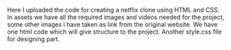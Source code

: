Here I uploaded the code for creating a netflix clone using HTML and CSS.
In assets we have all the required images and videos needed for the project, some other images i have taken as link from the original website.
We have one html code which will give structure to the project.
Another style.css file for designing part.
